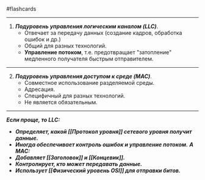 #flashcards 
***
1. ***Подуровень управления логическим каналом (LLC)***.
	- Отвечает за передачу данных (создание кадров, обработка ошибок и др.)
	- Общий для разных технологий.
	- **Управление потоком**, т.е. предотвращает "затопление" медленного получателя быстрым отправителем.
***
2. ***Подуровень управления доступом к среде (MAC)***.
	- Совместное использование разделяемой среды.
	- Адресация.
	- Специфичный для разных технологий.
	- Не является обязательным.
***
***Если проще, то LLC:***
- ***Определяет, какой [[Протокол уровня]] сетевого уровня получит данные.***
- ***Иногда обеспечивает контроль ошибок и управление потоком.***
***А MAC:***
- ***Добавляет [[Заголовок]] и [[Концевик]].***
- ***Контролирует, кто может передавать данные.***
- ***Использует [[Физический уровень OSI]] для отправки битов.***
